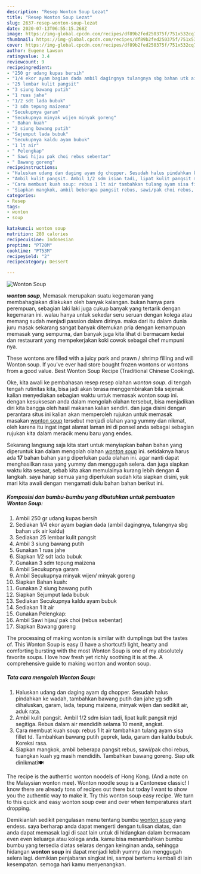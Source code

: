 ```yaml
---
description: "Resep Wonton Soup Lezat"
title: "Resep Wonton Soup Lezat"
slug: 2637-resep-wonton-soup-lezat
date: 2020-07-13T06:55:15.268Z
image: https://img-global.cpcdn.com/recipes/df89b2fed250375f/751x532cq70/wonton-soup-foto-resep-utama.jpg
thumbnail: https://img-global.cpcdn.com/recipes/df89b2fed250375f/751x532cq70/wonton-soup-foto-resep-utama.jpg
cover: https://img-global.cpcdn.com/recipes/df89b2fed250375f/751x532cq70/wonton-soup-foto-resep-utama.jpg
author: Eugene Lawson
ratingvalue: 3.4
reviewcount: 9
recipeingredient:
- "250 gr udang kupas bersih"
- "1/4 ekor ayam bagian dada ambil dagingnya tulangnya sbg bahan utk air kaldu"
- "25 lembar kulit pangsit"
- "3 siung bawang putih"
- "1 ruas jahe"
- "1/2 sdt lada bubuk"
- "3 sdm tepung maizena"
- "Secukupnya garam"
- "Secukupnya minyak wijen minyak goreng"
- " Bahan kuah"
- "2 siung bawang putih"
- "Sejumput lada bubuk"
- "Secukupnya kaldu ayam bubuk"
- "1 lt air"
- " Pelengkap"
- " Sawi hijau pak choi rebus sebentar"
- " Bawang goreng"
recipeinstructions:
- "Haluskan udang dan daging ayam dg chopper. Sesudah halus pindahkan ke wadah, tambahkan bawang putih dan jahe yg sdh dihaluskan, garam, lada, tepung maizena, minyak wijen dan sedikit air, aduk rata."
- "Ambil kulit pangsit. Ambil 1/2 sdm isian tadi, lipat kulit pangsit mjd segitiga. Rebus dalam air mendidih selama 10 menit, angkat."
- "Cara membuat kuah soup: rebus 1 lt air tambahkan tulang ayam sisa fillet td. Tambahkan bawang putih geprek, lada, garam dan kaldu bubuk. Koreksi rasa."
- "Siapkan mangkok, ambil beberapa pangsit rebus, sawi/pak choi rebus, tuangkan kuah yg masih mendidih. Tambahkan bawang goreng. Siap utk dinikmati🍽"
categories:
- Resep
tags:
- wonton
- soup

katakunci: wonton soup 
nutrition: 280 calories
recipecuisine: Indonesian
preptime: "PT20M"
cooktime: "PT53M"
recipeyield: "2"
recipecategory: Dessert

---
```



![Wonton Soup](https://img-global.cpcdn.com/recipes/df89b2fed250375f/751x532cq70/wonton-soup-foto-resep-utama.jpg)

<b><i>wonton soup</i></b>, Memasak merupakan suatu kegemaran yang membahagiakan dilakukan oleh banyak kalangan. bukan hanya para perempuan, sebagian laki laki juga cukup banyak yang tertarik dengan kegemaran ini. walau hanya untuk sekedar seru seruan dengan kolega atau memang sudah menjadi passion dalam dirinya. maka dari itu dalam dunia juru masak sekarang sangat banyak ditemukan pria dengan kemampuan memasak yang sempurna, dan banyak juga kita lihat di bermacam kedai dan restaurant yang mempekerjakan koki cowok sebagai chef mumpuni nya.

These wontons are filled with a juicy pork and prawn / shrimp filling and will Wonton soup. If you&#39;ve ever had store bought frozen wontons or wontons from a good value. Best Wonton Soup Recipe (Traditional Chinese Cooking).

Oke, kita awali ke pembahasan resep resep olahan <i>wonton soup</i>. di tengah tengah rutinitas kita, bisa jadi akan terasa menggembirakan bila sejenak kalian menyediakan sebagian waktu untuk memasak wonton soup ini. dengan kesuksesan anda dalam mengolah olahan tersebut, bisa menjadikan diri kita bangga oleh hasil makanan kalian sendiri. dan juga disini dengan perantara situs ini kalian akan memperoleh rujukan untuk memasak masakan <u>wonton soup</u> tersebut menjadi olahan yang yummy dan nikmat, oleh karena itu ingat ingat alamat laman ini di ponsel anda sebagai sebagian rujukan kita dalam meracik menu baru yang endes.


Sekarang langsung saja kita start untuk menyiapkan bahan bahan yang diperuntuk kan dalam mengolah olahan <u><i>wonton soup</i></u> ini. setidaknya harus ada <b>17</b> bahan bahan yang diperlukan pada olahan ini. agar nanti dapat menghasilkan rasa yang yummy dan menggugah selera. dan juga siapkan waktu kita sesaat, sebab kita akan memulainya kurang lebih dengan <b>4</b> langkah. saya harap semua yang diperlukan sudah kita siapkan disini, yuk mari kita awali dengan mengamati dulu bahan bahan berikut ini.

<!--inarticleads1-->

##### Komposisi dan bumbu-bumbu yang dibutuhkan untuk pembuatan Wonton Soup:

1. Ambil 250 gr udang kupas bersih
1. Sediakan 1/4 ekor ayam bagian dada (ambil dagingnya, tulangnya sbg bahan utk air kaldu)
1. Sediakan 25 lembar kulit pangsit
1. Ambil 3 siung bawang putih
1. Gunakan 1 ruas jahe
1. Siapkan 1/2 sdt lada bubuk
1. Gunakan 3 sdm tepung maizena
1. Ambil Secukupnya garam
1. Ambil Secukupnya minyak wijen/ minyak goreng
1. Siapkan  Bahan kuah:
1. Gunakan 2 siung bawang putih
1. Siapkan Sejumput lada bubuk
1. Sediakan Secukupnya kaldu ayam bubuk
1. Sediakan 1 lt air
1. Gunakan  Pelengkap:
1. Ambil  Sawi hijau/ pak choi (rebus sebentar)
1. Siapkan  Bawang goreng


The processing of making wonton is similar with dumplings but the tastes of. This Wonton Soup is easy (I have a shortcut!) light, hearty and comforting bursting with the most Wonton Soup is one of my absolutely favorite soups. I love how fresh yet richly soothing it is at the. A comprehensive guide to making wonton and wonton soup. 

<!--inarticleads2-->

##### Tata cara mengolah Wonton Soup:

1. Haluskan udang dan daging ayam dg chopper. Sesudah halus pindahkan ke wadah, tambahkan bawang putih dan jahe yg sdh dihaluskan, garam, lada, tepung maizena, minyak wijen dan sedikit air, aduk rata.
1. Ambil kulit pangsit. Ambil 1/2 sdm isian tadi, lipat kulit pangsit mjd segitiga. Rebus dalam air mendidih selama 10 menit, angkat.
1. Cara membuat kuah soup: rebus 1 lt air tambahkan tulang ayam sisa fillet td. Tambahkan bawang putih geprek, lada, garam dan kaldu bubuk. Koreksi rasa.
1. Siapkan mangkok, ambil beberapa pangsit rebus, sawi/pak choi rebus, tuangkan kuah yg masih mendidih. Tambahkan bawang goreng. Siap utk dinikmati🍽


The recipe is the authentic wonton noodels of Hong Kong. (And a note on the Malaysian wonton mee). Wonton noodle soup is a Cantonese classic! I know there are already tons of recipes out there but today I want to show you the authentic way to make it. Try this wonton soup easy recipe. We turn to this quick and easy wonton soup over and over when temperatures start dropping. 

Demikianlah sedikit pengulasan menu tentang bumbu <u>wonton soup</u> yang endess. saya berharap anda dapat mengerti dengan tulisan diatas, dan anda dapat memasak lagi di saat lain untuk di hidangkan dalam bermacam even even keluarga atau kolega anda. kamu bisa menambahkan bumbu bumbu yang tersedia diatas selaras dengan keinginan anda, sehingga hidangan <b>wonton soup</b> ini dapat menjadi lebih yummy dan menggugah selera lagi. demikian penjabaran singkat ini, sampai bertemu kembali di lain kesempatan. semoga hari kamu menyenangkan.
